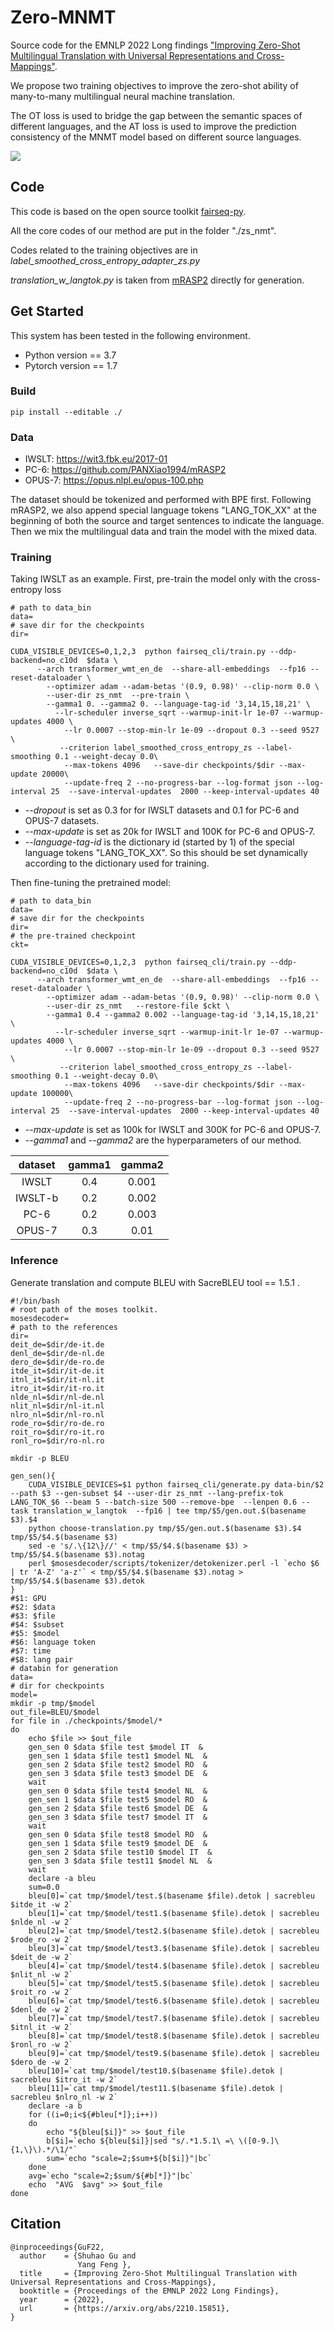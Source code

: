 # Zero-MNMT 
Source code for the EMNLP 2022 Long findings ["Improving Zero-Shot Multilingual Translation with Universal Representations and Cross-Mappings"](https://arxiv.org/abs/2210.15851).

We propose two training objectives to improve the zero-shot ability of many-to-many multilingual neural machine translation. 

The OT loss is used to bridge the gap between the semantic spaces of different languages, and the AT loss is used to improve the prediction consistency of the MNMT model based on different source languages.  

![](./images/method.png)

## Code  

This code is based on the open source toolkit [fairseq-py](https://github.com/facebookresearch/fairseq).

All the core codes of our method are put in the folder "./zs_nmt".

Codes related to the training objectives are in _label_smoothed_cross_entropy_adapter_zs.py_

_translation_w_langtok.py_ is taken from [mRASP2](https://github.com/PANXiao1994/mRASP2) directly for generation.

## Get Started 

This system has been tested in the following environment.
+ Python version \== 3.7
+ Pytorch version \== 1.7

### Build 
```
pip install --editable ./
```

### Data 
+ IWSLT: https://wit3.fbk.eu/2017-01
+ PC-6: https://github.com/PANXiao1994/mRASP2
+ OPUS-7: https://opus.nlpl.eu/opus-100.php

The dataset should be tokenized and performed with BPE first. 
Following mRASP2, we also append special language tokens "LANG_TOK_XX" at the beginning of both the source and target sentences to indicate the language. Then we mix the multilingual data and train the model with the mixed data. 

### Training
Taking IWSLT as an example. First, pre-train the model only with the cross-entropy loss
```
# path to data_bin
data=
# save dir for the checkpoints
dir=

CUDA_VISIBLE_DEVICES=0,1,2,3  python fairseq_cli/train.py --ddp-backend=no_c10d  $data \
	  --arch transformer_wmt_en_de  --share-all-embeddings  --fp16 --reset-dataloader \
	    --optimizer adam --adam-betas '(0.9, 0.98)' --clip-norm 0.0 \
        --user-dir zs_nmt  --pre-train \
        --gamma1 0. --gamma2 0. --language-tag-id '3,14,15,18,21' \
	      --lr-scheduler inverse_sqrt --warmup-init-lr 1e-07 --warmup-updates 4000 \
	        --lr 0.0007 --stop-min-lr 1e-09 --dropout 0.3 --seed 9527 \
           --criterion label_smoothed_cross_entropy_zs --label-smoothing 0.1 --weight-decay 0.0\
		    --max-tokens 4096   --save-dir checkpoints/$dir --max-update 20000\
		    --update-freq 2 --no-progress-bar --log-format json --log-interval 25  --save-interval-updates  2000 --keep-interval-updates 40
 ```
+ *--dropout* is set as 0.3 for for IWSLT datasets and 0.1 for PC-6 and OPUS-7 datasets.
+ *--max-update* is set as 20k for IWSLT and 100K for PC-6 and OPUS-7.
+ *--language-tag-id* is the dictionary id (started by 1) of the special language tokens "LANG_TOK_XX". So this should be set dynamically according to the dictionary used for training.

Then fine-tuning the pretrained model:
```
# path to data_bin
data=
# save dir for the checkpoints
dir=
# the pre-trained checkpoint
ckt=

CUDA_VISIBLE_DEVICES=0,1,2,3  python fairseq_cli/train.py --ddp-backend=no_c10d  $data \
	  --arch transformer_wmt_en_de  --share-all-embeddings  --fp16 --reset-dataloader \
	    --optimizer adam --adam-betas '(0.9, 0.98)' --clip-norm 0.0 \
        --user-dir zs_nmt   --restore-file $ckt \
        --gamma1 0.4 --gamma2 0.002 --language-tag-id '3,14,15,18,21' \
	      --lr-scheduler inverse_sqrt --warmup-init-lr 1e-07 --warmup-updates 4000 \
	        --lr 0.0007 --stop-min-lr 1e-09 --dropout 0.3 --seed 9527 \
           --criterion label_smoothed_cross_entropy_zs --label-smoothing 0.1 --weight-decay 0.0\
		    --max-tokens 4096   --save-dir checkpoints/$dir --max-update 100000\
		    --update-freq 2 --no-progress-bar --log-format json --log-interval 25  --save-interval-updates  2000 --keep-interval-updates 40
 ```
+ *--max-update* is set as 100k for IWSLT and 300K for PC-6 and OPUS-7.
+ *--gamma1* and *--gamma2* are the hyperparameters of our method. 

|dataset| gamma1 | gamma2 |
|:----: | :----: | :----:|
|IWSLT| 0.4 | 0.001 |
|IWSLT-b | 0.2 | 0.002 |
|PC-6 | 0.2 | 0.003|
|OPUS-7 | 0.3 | 0.01|

### Inference 
Generate translation and compute BLEU with SacreBLEU tool \== 1.5.1 .
```
#!/bin/bash
# root path of the moses toolkit.
mosesdecoder=
# path to the references
dir=
deit_de=$dir/de-it.de
denl_de=$dir/de-nl.de
dero_de=$dir/de-ro.de
itde_it=$dir/it-de.it
itnl_it=$dir/it-nl.it
itro_it=$dir/it-ro.it
nlde_nl=$dir/nl-de.nl
nlit_nl=$dir/nl-it.nl
nlro_nl=$dir/nl-ro.nl
rode_ro=$dir/ro-de.ro
roit_ro=$dir/ro-it.ro
ronl_ro=$dir/ro-nl.ro

mkdir -p BLEU

gen_sen(){
    CUDA_VISIBLE_DEVICES=$1 python fairseq_cli/generate.py data-bin/$2 --path $3 --gen-subset $4 --user-dir zs_nmt --lang-prefix-tok LANG_TOK_$6 --beam 5 --batch-size 500 --remove-bpe  --lenpen 0.6 --task translation_w_langtok  --fp16 | tee tmp/$5/gen.out.$(basename $3).$4
    python choose-translation.py tmp/$5/gen.out.$(basename $3).$4 tmp/$5/$4.$(basename $3)
    sed -e 's/.\{12\}//' < tmp/$5/$4.$(basename $3) > tmp/$5/$4.$(basename $3).notag
    perl $mosesdecoder/scripts/tokenizer/detokenizer.perl -l `echo $6 | tr 'A-Z' 'a-z'` < tmp/$5/$4.$(basename $3).notag > tmp/$5/$4.$(basename $3).detok
}
#$1: GPU
#$2: $data
#$3: $file
#$4: $subset
#$5: $model
#$6: language token
#$7: time
#$8: lang pair
# databin for generation
data=
# dir for checkpoints
model=
mkdir -p tmp/$model
out_file=BLEU/$model
for file in ./checkpoints/$model/*
do
    echo $file >> $out_file
    gen_sen 0 $data $file test $model IT  &
    gen_sen 1 $data $file test1 $model NL  &
    gen_sen 2 $data $file test2 $model RO  &
    gen_sen 3 $data $file test3 $model DE  &
    wait
    gen_sen 0 $data $file test4 $model NL  &
    gen_sen 1 $data $file test5 $model RO  &
    gen_sen 2 $data $file test6 $model DE  &
    gen_sen 3 $data $file test7 $model IT  &
    wait
    gen_sen 0 $data $file test8 $model RO  &
    gen_sen 1 $data $file test9 $model DE  &
    gen_sen 2 $data $file test10 $model IT  &
    gen_sen 3 $data $file test11 $model NL  &
    wait
    declare -a bleu
    sum=0.0
    bleu[0]=`cat tmp/$model/test.$(basename $file).detok | sacrebleu $itde_it -w 2`
    bleu[1]=`cat tmp/$model/test1.$(basename $file).detok | sacrebleu $nlde_nl -w 2`
    bleu[2]=`cat tmp/$model/test2.$(basename $file).detok | sacrebleu $rode_ro -w 2`
    bleu[3]=`cat tmp/$model/test3.$(basename $file).detok | sacrebleu $deit_de -w 2`
    bleu[4]=`cat tmp/$model/test4.$(basename $file).detok | sacrebleu $nlit_nl -w 2`
    bleu[5]=`cat tmp/$model/test5.$(basename $file).detok | sacrebleu $roit_ro -w 2`
    bleu[6]=`cat tmp/$model/test6.$(basename $file).detok | sacrebleu $denl_de -w 2`
    bleu[7]=`cat tmp/$model/test7.$(basename $file).detok | sacrebleu $itnl_it -w 2`
    bleu[8]=`cat tmp/$model/test8.$(basename $file).detok | sacrebleu $ronl_ro -w 2`
    bleu[9]=`cat tmp/$model/test9.$(basename $file).detok | sacrebleu $dero_de -w 2`
    bleu[10]=`cat tmp/$model/test10.$(basename $file).detok | sacrebleu $itro_it -w 2`
    bleu[11]=`cat tmp/$model/test11.$(basename $file).detok | sacrebleu $nlro_nl -w 2`
    declare -a b
    for ((i=0;i<${#bleu[*]};i++))
    do
        echo "${bleu[$i]}" >> $out_file
        b[$i]=`echo ${bleu[$i]}|sed "s/.*1.5.1\ =\ \([0-9.]\{1,\}\).*/\1/"`
        sum=`echo "scale=2;$sum+${b[$i]}"|bc`
    done
    avg=`echo "scale=2;$sum/${#b[*]}"|bc`
    echo  "AVG  $avg" >> $out_file
done
```

## Citation
```
@inproceedings{GuF22,
  author    = {Shuhao Gu and
               Yang Feng },
  title     = {Improving Zero-Shot Multilingual Translation with Universal Representations and Cross-Mappings},
  booktitle = {Proceedings of the EMNLP 2022 Long Findings},
  year      = {2022},
  url       = {https://arxiv.org/abs/2210.15851},
}
```
